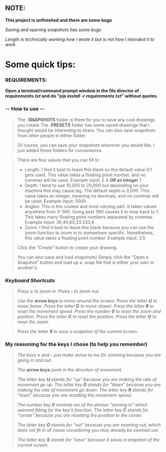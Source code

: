 ## NOTE:
**This project is unfinished and there are some bugs**

*Saving and opening snapshots has some bugs*

*Length is technically working how I wrote it but is not how I intended it to work*

# Some quick tips:

### REQUIREMENTS:



**Open a terminal/command prompt window in the file director of *requirements.txt* and do "*pip install -r requirements.txt*" without quotes.**



### **-- How to use --**

> The **.SNAPSHOTS** folder is there for you to save any cool drawings you create
> The **.PRESETS** folder has some saved drawings that I thought would be interesting to share.
> You can also save snapshots from other people in either folder.
>
> Of course, you can save your snapshots wherever you would like, I just added these folders for convenience.

> There are four values that you can fill in:
>
> - Length: I find it best to leave this blank so the default value 0.1 gets used. This value takes a floating point number, and no commas will be used. Example input: 2.4 ***OR* an integer** 1
> - Depth: I tend to use 10,000 to 20,000 but depending on your machine this may cause lag. The default depth is 3,000. This value takes an integer, meaning no decimals, and no commas will be used. Example input: 5000
> - Angles: This is the coolest and most varying part. It takes values anywhere from 0-360. Going past 360 causes it to loop back to 1. This takes many floating point numbers separated by commas. Example input: 30,40,60,23.333,9
> - Zoom: I find it best to leave this blank because you can use the zoom function to zoom in to somewhere specific. Nonetheless, this value takes a floating point number. Example input: 3.5
>
> Click the "Create" button to create your drawing.
>
> You can also save and load *snapshots*!
> Simply click the "Open a Snapshot" button and load up a .snap file that is either your own or another's.

### ***Keyboard Shortcuts***

  

> *Press **=** to zoom in.*
> *Press **-** to zoom out.*
>
> *Use the **arrow keys** to move around the screen.*
> *Press the letter **U** to move faster.*
> *Press the letter **D** to move slower.*
> *Press the letter **R** to reset the movement speed.*
> *Press the number **0** to reset the zoom and position.*
> *Press the letter **C** to reset the position.*
> *Press the letter **O** to reset the zoom.*

> *Press the letter **S** to save a snapshot of the current screen.*

  

### My reasoning for the keys I chose (to help you remember)

  

> *The keys **=** and **-** just make sense to me for zooming because you are going in and out.*
>
> *The **arrow keys** point in the direction of movement.*
>
> *The letter key **U** stands for "up" because you are making the rate of movement go up.*
> *The letter key **D** stands for "down" because you are making the rate of movement go down.*
> *The letter key **R** stands for "reset" because you are resetting the movement speed.*
>
> *The number key **0** reminds me of the phrase "zeroing in" which seemed fitting for the key's function.*
> *The letter key **C** stands for "center" because you are resetting the position to the center.*
> 
> *The letter key **O** stands for "out" because you are zooming out, which does not fit in all cases considering you may already be zoomed out.*
>
> *The letter key **S** stands for "save" because it saves a snapshot of the current screen*
